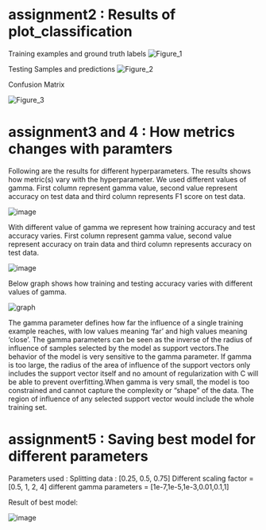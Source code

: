 # assignment2 : Results of plot_classification

Training examples and ground truth labels
![Figure_1](https://user-images.githubusercontent.com/37702725/132055125-c855713e-6821-4da2-b0f0-205807f3a572.png)

Testing Samples and predictions
![Figure_2](https://user-images.githubusercontent.com/37702725/132055215-43d12a0c-cf20-4076-910c-3e350acd7cab.png)

Confusion Matrix


![Figure_3](https://user-images.githubusercontent.com/37702725/132055247-a81013d0-8dc4-44f8-8ef2-0189f846ba57.png)

# assignment3 and 4 : How metrics changes with paramters

Following are the results for different hyperparameters. The results shows how metric(s) vary with the hyperparameter. We used different values of gamma. First column represent gamma value, second value represent accuracy on test data and third column represents F1 score on test data.


![image](https://user-images.githubusercontent.com/37702725/132888764-fdca50b0-d305-4014-bf09-e501da1af724.png)

With different value of gamma we represent how training accuracy and test accuracy varies.  First column represent gamma value, second value represent accuracy on train data and third column represents accuracy on test data.


![image](https://user-images.githubusercontent.com/37702725/132897448-5f3ac184-f59b-4ea5-bcdc-88d6b3cea899.png)

Below graph shows how training and testing accuracy varies with different values of gamma.


![graph](https://user-images.githubusercontent.com/37702725/132897684-6aa155e4-9e5e-4ff1-8511-b4b4f2d9ed7d.png)

The gamma parameter defines how far the influence of a single training example reaches, with low values meaning ‘far’ and high values meaning ‘close’. The gamma parameters can be seen as the inverse of the radius of influence of samples selected by the model as support vectors.The behavior of the model is very sensitive to the gamma parameter. If gamma is too large, the radius of the area of influence of the support vectors only includes the support vector itself and no amount of regularization with C will be able to prevent overfitting.When gamma is very small, the model is too constrained and cannot capture the complexity or “shape” of the data. The region of influence of any selected support vector would include the whole training set.

# assignment5 : Saving best model for different parameters

Parameters used :
Splitting data :  [0.25, 0.5, 0.75]
Different scaling factor = [0.5, 1, 2, 4]
different gamma parameters = [1e-7,1e-5,1e-3,0.01,0.1,1]

Result of best model:

![image](https://user-images.githubusercontent.com/37702725/134501270-1118d6ee-18ad-45bb-a444-cff9b43a25d8.png)

